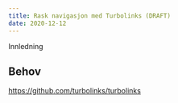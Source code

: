 ```yaml
---
title: Rask navigasjon med Turbolinks (DRAFT)
date: 2020-12-12
---
```


Innledning


## Behov

https://github.com/turbolinks/turbolinks
